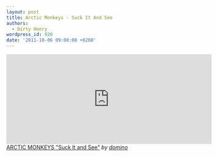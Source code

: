 ```yaml
---
layout: post
title: Arctic Monkeys - Suck It And See
authors:
  - Dirty Henry
wordpress_id: 920
date: '2011-10-06 09:00:00 +0200'
---
```

<iframe frameborder="0" width="540" height="236" src="http://www.dailymotion.com/embed/video/xl39pz"></iframe><br /><a href="http://www.dailymotion.com/video/xl39pz_arctic-monkeys-suck-it-and-see_music" target="_blank">ARCTIC MONKEYS &quot;Suck It and See&quot;</a> <i>by <a href="http://www.dailymotion.com/domino" target="_blank">domino</a></i>
